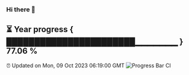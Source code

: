 ### Hi there 👋
⏳ Year progress { ███████████████████████▁▁▁▁▁▁▁ } 77.06 %
---
⏰ Updated on Mon, 09 Oct 2023 06:19:00 GMT
![Progress Bar CI](https://github.com/liununu/liununu/workflows/Progress%20Bar%20CI/badge.svg)
